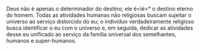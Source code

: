 ﻿Deus não é apenas o determinador do destino; ele é<ié>* o destino eterno do homem. Todas as atividades humanas não religiosas buscam sujeitar o universo ao serviço distorcido do eu; o indivíduo verdadeiramente religioso busca identificar o eu com o universo e, em seguida, dedicar as atividades desse eu unificado ao serviço da família universal dos semelhantes, humanos e super-humanos.
